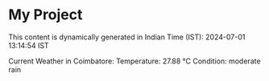# My Project

This content is dynamically generated in Indian Time (IST): 2024-07-01 13:14:54 IST


Current Weather in Coimbatore:
Temperature: 27.88 °C
Condition: moderate rain
